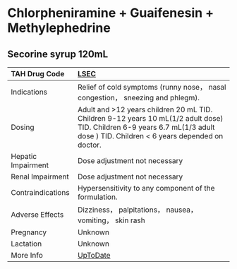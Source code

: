 # Chlorpheniramine + Guaifenesin + Methylephedrine

## Secorine syrup 120mL

| TAH Drug Code      | [LSEC](https://www.tahsda.org.tw/drugs/hissearch.php?drug_code=LSEC)                                                                                                          |
|:-------------------|:------------------------------------------------------------------------------------------------------------------------------------------------------------------------------|
| Indications        | Relief of cold symptoms (runny nose， nasal congestion， sneezing and phlegm).                                                                                                |
| Dosing             | Adult and >12 years children 20 mL TID. Children 9-12 years 10 mL(1/2 adult dose) TID. Children 6-9 years 6.7 mL(1/3 adult dose ) TID. Children < 6 years depended on doctor. |
| Hepatic Impairment | Dose adjustment not necessary                                                                                                                                                 |
| Renal Impairment   | Dose adjustment not necessary                                                                                                                                                 |
| Contraindications  | Hypersensitivity to any component of the formulation.                                                                                                                         |
| Adverse Effects    | Dizziness， palpitations， nausea， vomiting， skin rash                                                                                                                      |
| Pregnancy          | Unknown                                                                                                                                                                       |
| Lactation          | Unknown                                                                                                                                                                       |
| More Info          | [UpToDate](https://www.uptodate.com/contents/chlorpheniramine-and-guaifenesin-and-methylephedrine-drug-information)                                                           |


